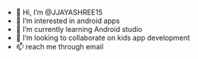 - 👋 Hi, I’m @JJAYASHREE15
- 👀 I’m interested in android apps
- 🌱 I’m currently learning Android studio
- 💞️ I’m looking to collaborate on kids app development 
- 📫 reach me through email

<!---
JJAYASHREE15/JJAYASHREE15 is a ✨ special ✨ repository because its `README.md` (this file) appears on your GitHub profile.
You can click the Preview link to take a look at your changes.
--->
